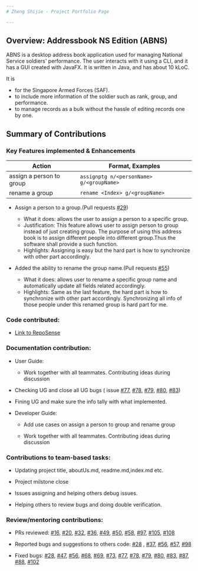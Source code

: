 ```yaml
---
# Zheng Shijie - Project Portfolio Page

---
```


## Overview: Addressbook NS Edition (ABNS)

ABNS is a desktop address book application used for managing National Service soldiers' performance. The user interacts with it using a CLI, and it has a GUI created with JavaFX. It is written in Java, and has about 10 kLoC.

It is 

* for the Singapore Armed Forces (SAF).
* to include more information of the soldier such as rank, group, and performance.
* to manage records as a bulk without the hassle of editing records one by one.

## Summary of Contributions

### Key Features implemented & Enhancements 

|Action|Format, Examples|
|--------|----------|
| assign a person to group | ```assignptg n/<personName> g/<groupName>``` |
| rename a group | ```rename <Index> g/<groupName>``` |

* Assign a person  to a group.(Pull requests [\#29](https://github.com/AY2021S2-TIC4002-F18-3/tp2/pull/29))

  * What it does: allows the user to assign a person to a specific group. 
  * Justification: This feature allows user to assign person to group instead of just creating group. The purpose of using this address book is to assign different people into different group.Thus the software shall provide a such function.
  * Highlights: Assigning is easy but the hard part is how to synchronize with other part accordingly. 

* Added the ability to rename the group name.(Pull requests [\#55](https://github.com/AY2021S2-TIC4002-F18-3/tp2/pull/55))
  * What it does: allows user to rename a specific group name and automatically update all fields related accordingly.
  * Highlights: Same as the last feature, the hard part is how to synchronize with other part accordingly. Synchronizing all info of those people under this renamed group is hard part for me. 
 

### Code contributed: 

* [Link to RepoSense](https://nus-tic4002-ay2021s2.github.io/tp-dashboard/?search=&sort=groupTitle&sortWithin=title&timeframe=commit&mergegroup=&groupSelect=groupByRepos&breakdown=true&checkedFileTypes=docs~functional-code~test-code~other&since=&tabOpen=true&tabType=authorship&tabAuthor=ZhengShijieNUS&tabRepo=AY2021S2-TIC4002-F18-3%2Ftp2%5Bmaster%5D&authorshipIsMergeGroup=false&authorshipFileTypes=docs~functional-code~test-code)


### Documentation contribution:

* User Guide:

  * Work together with all teammates. Contributing ideas during discussion

 * Checking UG and close all UG bugs ( issue [#77](https://github.com/AY2021S2-TIC4002-F18-3/tp2/issues/77), [#78](https://github.com/AY2021S2-TIC4002-F18-3/tp2/issues/78), [#79](https://github.com/AY2021S2-TIC4002-F18-3/tp2/issues/79), [#80](https://github.com/AY2021S2-TIC4002-F18-3/tp2/issues/80), [#83](https://github.com/AY2021S2-TIC4002-F18-3/tp2/issues/83))

 * Fining UG and make sure the info tally with what implemented.
  
* Developer Guide: 

  * Add use cases on assign a person to group and rename group

  * Work together with all teammates. Contributing ideas during discussion 


 ### Contributions to team-based tasks:

 * Updating project title, aboutUs.md, readme.md,index.md etc. 

 * Project milstone close

 * Issues assigning and helping others debug issues. 

 * Helping others to review bugs and doing double verification. 


 ### Review/mentoring contributions:
 
* PRs reviewed: [#16](https://github.com/AY2021S2-TIC4002-F18-3/tp2/pull/16),  [#20](https://github.com/AY2021S2-TIC4002-F18-3/tp2/pull/20), [#32](https://github.com/AY2021S2-TIC4002-F18-3/tp2/pull/32), [#36](https://github.com/AY2021S2-TIC4002-F18-3/tp2/pull/36), [#49](https://github.com/AY2021S2-TIC4002-F18-3/tp2/pull/49), [#50](https://github.com/AY2021S2-TIC4002-F18-3/tp2/pull/50), [#58](https://github.com/AY2021S2-TIC4002-F18-3/tp2/pull/58), [#97](https://github.com/AY2021S2-TIC4002-F18-3/tp2/pull/97), [#105](https://github.com/AY2021S2-TIC4002-F18-3/tp2/pull/105), [#108](https://github.com/AY2021S2-TIC4002-F18-3/tp2/pull/108)

* Reported bugs and suggestions to others code: [#28](https://github.com/AY2021S2-TIC4002-F18-3/tp2/issues/28) , [#37](https://github.com/AY2021S2-TIC4002-F18-3/tp2/issues/37), [#56](https://github.com/AY2021S2-TIC4002-F18-3/tp2/issues/56), [#57](https://github.com/AY2021S2-TIC4002-F18-3/tp2/issues/57), [#98](https://github.com/AY2021S2-TIC4002-F18-3/tp2/issues/98)

* Fixed bugs: [#28](https://github.com/AY2021S2-TIC4002-F18-3/tp2/issues/28), [#47](https://github.com/AY2021S2-TIC4002-F18-3/tp2/issues/47), [#56](https://github.com/AY2021S2-TIC4002-F18-3/tp2/issues/56), [#68](https://github.com/AY2021S2-TIC4002-F18-3/tp2/issues/68), [#69](https://github.com/AY2021S2-TIC4002-F18-3/tp2/issues/69), [#73](https://github.com/AY2021S2-TIC4002-F18-3/tp2/issues/73), [#77](https://github.com/AY2021S2-TIC4002-F18-3/tp2/issues/77), [#78](https://github.com/AY2021S2-TIC4002-F18-3/tp2/issues/78), [#79](https://github.com/AY2021S2-TIC4002-F18-3/tp2/issues/79), [#80](https://github.com/AY2021S2-TIC4002-F18-3/tp2/issues/80), [#83](https://github.com/AY2021S2-TIC4002-F18-3/tp2/issues/83), [#87](https://github.com/AY2021S2-TIC4002-F18-3/tp2/issues/87), [#88](https://github.com/AY2021S2-TIC4002-F18-3/tp2/issues/88), [#102](https://github.com/AY2021S2-TIC4002-F18-3/tp2/issues/102)

